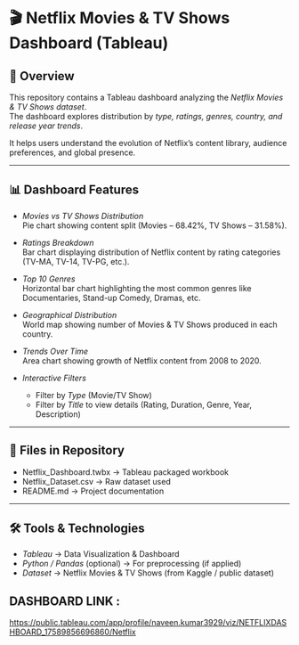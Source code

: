 # 🎬 Netflix Movies & TV Shows Dashboard (Tableau)

## 📌 Overview
This repository contains a Tableau dashboard analyzing the *Netflix Movies & TV Shows dataset*.  
The dashboard explores distribution by *type, ratings, genres, country, and release year trends*.  

It helps users understand the evolution of Netflix’s content library, audience preferences, and global presence.

---

## 📊 Dashboard Features
- *Movies vs TV Shows Distribution*  
  Pie chart showing content split (Movies – 68.42%, TV Shows – 31.58%).

- *Ratings Breakdown*  
  Bar chart displaying distribution of Netflix content by rating categories (TV-MA, TV-14, TV-PG, etc.).

- *Top 10 Genres*  
  Horizontal bar chart highlighting the most common genres like Documentaries, Stand-up Comedy, Dramas, etc.

- *Geographical Distribution*  
  World map showing number of Movies & TV Shows produced in each country.

- *Trends Over Time*  
  Area chart showing growth of Netflix content from 2008 to 2020.

- *Interactive Filters*  
  - Filter by *Type* (Movie/TV Show)  
  - Filter by *Title* to view details (Rating, Duration, Genre, Year, Description)

---

## 📂 Files in Repository
- Netflix_Dashboard.twbx → Tableau packaged workbook  
- Netflix_Dataset.csv → Raw dataset used  
- README.md → Project documentation  

---

## 🛠 Tools & Technologies
- *Tableau* → Data Visualization & Dashboard  
- *Python / Pandas* (optional) → For preprocessing (if applied)  
- *Dataset* → Netflix Movies & TV Shows (from Kaggle / public dataset)

## DASHBOARD LINK : 
https://public.tableau.com/app/profile/naveen.kumar3929/viz/NETFLIXDASHBOARD_17589856696860/Netflix
